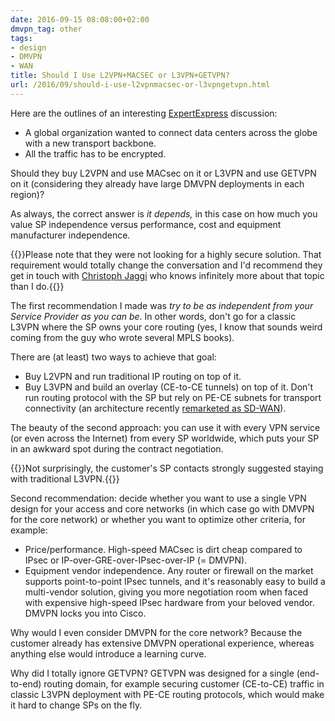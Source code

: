 ```yaml
---
date: 2016-09-15 08:08:00+02:00
dmvpn_tag: other
tags:
- design
- DMVPN
- WAN
title: Should I Use L2VPN+MACSEC or L3VPN+GETVPN?
url: /2016/09/should-i-use-l2vpnmacsec-or-l3vpngetvpn.html
---
```

Here are the outlines of an interesting [ExpertExpress](http://www.ipspace.net/ExpertExpress) discussion:

-   A global organization wanted to connect data centers across the globe with a new transport backbone.
-   All the traffic has to be encrypted.

Should they buy L2VPN and use MACsec on it or L3VPN and use GETVPN on it (considering they already have large DMVPN deployments in each region)?
<!--more-->
As always, the correct answer is *it depends,* in this case on how much you value SP independence versus performance, cost and equipment manufacturer independence.

{{<note warn>}}Please note that they were not looking for a highly secure solution. That requirement would totally change the conversation and I'd recommend they get in touch with [Christoph Jaggi](http://uebermeister.com/about.html) who knows infinitely more about that topic than I do.{{</note>}}

The first recommendation I made was *try to be as independent from your Service Provider as you can be*. In other words, don't go for a classic L3VPN where the SP owns your core routing (yes, I know that sounds weird coming from the guy who wrote several MPLS books).

There are (at least) two ways to achieve that goal:

-   Buy L2VPN and run traditional IP routing on top of it.
-   Buy L3VPN and build an overlay (CE-to-CE tunnels) on top of it. Don't run routing protocol with the SP but rely on PE-CE subnets for transport connectivity (an architecture recently [remarketed as SD-WAN](/2015/06/software-defined-wanwell-orchestrated.html)).

The beauty of the second approach: you can use it with every VPN service (or even across the Internet) from every SP worldwide, which puts your SP in an awkward spot during the contract negotiation.

{{<note>}}Not surprisingly, the customer's SP contacts strongly suggested staying with traditional L3VPN.{{</note>}}

Second recommendation: decide whether you want to use a single VPN design for your access and core networks (in which case go with DMVPN for the core network) or whether you want to optimize other criteria, for example:

-   Price/performance. High-speed MACsec is dirt cheap compared to IPsec or IP-over-GRE-over-IPsec-over-IP (= DMVPN).
-   Equipment vendor independence. Any router or firewall on the market supports point-to-point IPsec tunnels, and it's reasonably easy to build a multi-vendor solution, giving you more negotiation room when faced with expensive high-speed IPsec hardware from your beloved vendor. DMVPN locks you into Cisco.

Why would I even consider DMVPN for the core network? Because the customer already has extensive DMVPN operational experience, whereas anything else would introduce a learning curve.

Why did I totally ignore GETVPN? GETVPN was designed for a single (end-to-end) routing domain, for example securing customer (CE-to-CE) traffic in classic L3VPN deployment with PE-CE routing protocols, which would make it hard to change SPs on the fly.
